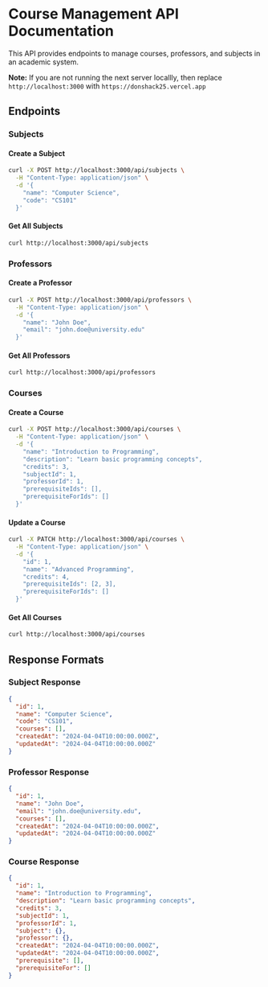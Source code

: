 # Course Management API Documentation

This API provides endpoints to manage courses, professors, and subjects in an academic system.

**Note:** If you are not running the next server locallly, then replace `http://localhost:3000` with `https://donshack25.vercel.app`

## Endpoints

### Subjects

#### Create a Subject
```bash
curl -X POST http://localhost:3000/api/subjects \
  -H "Content-Type: application/json" \
  -d '{
    "name": "Computer Science",
    "code": "CS101"
  }'
```

#### Get All Subjects
```bash
curl http://localhost:3000/api/subjects
```

### Professors

#### Create a Professor
```bash
curl -X POST http://localhost:3000/api/professors \
  -H "Content-Type: application/json" \
  -d '{
    "name": "John Doe",
    "email": "john.doe@university.edu"
  }'
```

#### Get All Professors
```bash
curl http://localhost:3000/api/professors
```

### Courses

#### Create a Course
```bash
curl -X POST http://localhost:3000/api/courses \
  -H "Content-Type: application/json" \
  -d '{
    "name": "Introduction to Programming",
    "description": "Learn basic programming concepts",
    "credits": 3,
    "subjectId": 1,
    "professorId": 1,
    "prerequisiteIds": [],
    "prerequisiteForIds": []
  }'
```

#### Update a Course
```bash
curl -X PATCH http://localhost:3000/api/courses \
  -H "Content-Type: application/json" \
  -d '{
    "id": 1,
    "name": "Advanced Programming",
    "credits": 4,
    "prerequisiteIds": [2, 3],
    "prerequisiteForIds": []
  }'
```

#### Get All Courses
```bash
curl http://localhost:3000/api/courses
```

## Response Formats

### Subject Response
```json
{
  "id": 1,
  "name": "Computer Science",
  "code": "CS101",
  "courses": [],
  "createdAt": "2024-04-04T10:00:00.000Z",
  "updatedAt": "2024-04-04T10:00:00.000Z"
}
```

### Professor Response
```json
{
  "id": 1,
  "name": "John Doe",
  "email": "john.doe@university.edu",
  "courses": [],
  "createdAt": "2024-04-04T10:00:00.000Z",
  "updatedAt": "2024-04-04T10:00:00.000Z"
}
```

### Course Response
```json
{
  "id": 1,
  "name": "Introduction to Programming",
  "description": "Learn basic programming concepts",
  "credits": 3,
  "subjectId": 1,
  "professorId": 1,
  "subject": {},
  "professor": {},
  "createdAt": "2024-04-04T10:00:00.000Z",
  "updatedAt": "2024-04-04T10:00:00.000Z",
  "prerequisite": [],
  "prerequisiteFor": []
}
```